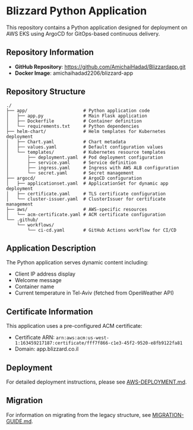 # Blizzard Python Application

This repository contains a Python application designed for deployment on AWS EKS using ArgoCD for GitOps-based continuous delivery.

## Repository Information

- **GitHub Repository**: https://github.com/AmichaiHadad/Blizzardapp.git
- **Docker Image**: amichaihadad2206/blizzard-app

## Repository Structure

```
./
├── app/                     # Python application code
│   ├── app.py               # Main Flask application
│   ├── Dockerfile           # Container definition
│   └── requirements.txt     # Python dependencies
├── helm-chart/              # Helm templates for Kubernetes deployment
│   ├── Chart.yaml           # Chart metadata
│   ├── values.yaml          # Default configuration values
│   └── templates/           # Kubernetes resource templates
│       ├── deployment.yaml  # Pod deployment configuration
│       ├── service.yaml     # Service definition
│       ├── ingress.yaml     # Ingress with AWS ALB configuration
│       └── secret.yaml      # Secret management
├── argocd/                  # ArgoCD configuration
│   ├── applicationset.yaml  # ApplicationSet for dynamic app deployment
│   ├── certificate.yaml     # TLS certificate configuration
│   └── cluster-issuer.yaml  # ClusterIssuer for certificate management
├── aws/                     # AWS-specific resources
│   └── acm-certificate.yaml # ACM certificate configuration
└── .github/
    └── workflows/
        └── ci-cd.yaml       # GitHub Actions workflow for CI/CD
```

## Application Description

The Python application serves dynamic content including:
- Client IP address display
- Welcome message
- Container name
- Current temperature in Tel-Aviv (fetched from OpenWeather API)

## Certificate Information

This application uses a pre-configured ACM certificate:
- Certificate ARN: `arn:aws:acm:us-west-1:163459217187:certificate/fff7f866-c1e3-45f2-9520-e8fb9122fa81`
- Domain: app.blizzard.co.il

## Deployment

For detailed deployment instructions, please see [AWS-DEPLOYMENT.md](./AWS-DEPLOYMENT.md).

## Migration

For information on migrating from the legacy structure, see [MIGRATION-GUIDE.md](./MIGRATION-GUIDE.md). 